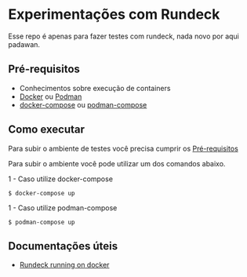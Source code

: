 # Experimentações com Rundeck

Esse repo é apenas para fazer testes com rundeck, nada novo por aqui padawan.

## Pré-requisitos
* Conhecimentos sobre execução de containers
* [Docker](https://docs.docker.com/engine/install/) ou [Podman](https://podman.io/getting-started/installation)
* [docker-compose](https://docs.docker.com/compose/install/) ou [podman-compose](https://github.com/containers/podman-compose#installation)

## Como executar

Para subir o ambiente de testes você precisa cumprir os [Pré-requisitos](#Pré-requisitos)

Para subir o ambiente você pode utilizar um dos comandos abaixo.

1 - Caso utilize docker-compose
```shell
$ docker-compose up
```
1 - Caso utilize podman-compose
```shell
$ podman-compose up
```

## Documentações úteis
* [Rundeck running on docker](https://docs.rundeck.com/docs/administration/install/docker.html#rundeck-enterprise)